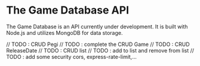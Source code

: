 # The Game Database API

The Game Database is an API currently under development. It is built with Node.js and utilizes MongoDB for data storage.

// TODO : CRUD Pegi
// TODO : complete the CRUD Game
// TODO : CRUD ReleaseDate
// TODO : CRUD list
// TODO : add to list and remove from list
// TODO : add some security cors, express-rate-limit,...
